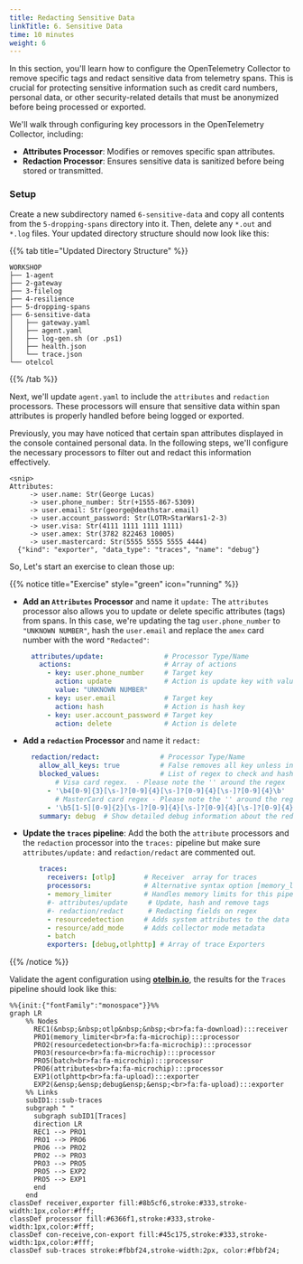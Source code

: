 ```yaml
---
title: Redacting Sensitive Data
linkTitle: 6. Sensitive Data
time: 10 minutes
weight: 6
---
```


In this section, you'll learn how to configure the OpenTelemetry Collector to remove specific tags and redact sensitive data from telemetry spans. This is crucial for protecting sensitive information such as credit card numbers, personal data, or other security-related details that must be anonymized before being processed or exported.

We'll walk through configuring key processors in the OpenTelemetry Collector, including:

- **Attributes Processor**: Modifies or removes specific span attributes.
- **Redaction Processor**: Ensures sensitive data is sanitized before being stored or transmitted.

### Setup

Create a new subdirectory named `6-sensitive-data` and copy all contents from the `5-dropping-spans` directory into it. Then, delete any `*.out` and `*.log` files. Your updated directory structure should now look like this:

{{% tab title="Updated Directory Structure" %}}

```text
WORKSHOP
├── 1-agent
├── 2-gateway
├── 3-filelog
├── 4-resilience
├── 5-dropping-spans
├── 6-sensitive-data
│   ├── gateway.yaml
│   ├── agent.yaml
│   ├── log-gen.sh (or .ps1)
│   ├── health.json
│   └── trace.json
└── otelcol
```

{{% /tab %}}

Next, we'll update `agent.yaml` to include the `attributes` and `redaction` processors. These processors will ensure that sensitive data within span attributes is properly handled before being logged or exported.

Previously, you may have noticed that certain span attributes displayed in the console contained personal data. In the following steps, we'll configure the necessary processors to filter out and redact this information effectively.

```text
<snip>
Attributes:
     -> user.name: Str(George Lucas)
     -> user.phone_number: Str(+1555-867-5309)
     -> user.email: Str(george@deathstar.email)
     -> user.account_password: Str(LOTR>StarWars1-2-3)
     -> user.visa: Str(4111 1111 1111 1111)
     -> user.amex: Str(3782 822463 10005)
     -> user.mastercard: Str(5555 5555 5555 4444)
  {"kind": "exporter", "data_type": "traces", "name": "debug"}
```

So, Let's start an exercise to clean those up:

{{% notice title="Exercise" style="green" icon="running" %}}

- **Add an `Attributes` Processor** and name it `update:`
The `attributes` processor also allows you to update or delete specific attributes (tags) from spans. In this case, we're updating the tag `user.phone_number` to `"UNKNOWN NUMBER"`, hash the `user.email` and replace the `amex` card number with the word `"Redacted"`:

  ```yaml
    attributes/update:               # Processor Type/Name
      actions:                       # Array of actions
        - key: user.phone_number     # Target key
          action: update             # Action is update key with value
          value: "UNKNOWN NUMBER" 
        - key: user.email            # Target key
          action: hash               # Action is hash key
        - key: user.account_password # Target key
          action: delete             # Action is delete 
  ```

- **Add a `redaction` Processor** and name it `redact:`

  ```yaml
    redaction/redact:               # Processor Type/Name
      allow_all_keys: true          # False removes all key unless in allow list 
      blocked_values:               # List of regex to check and hash
          # Visa card regex.  - Please note the '' around the regex
        - '\b4[0-9]{3}[\s-]?[0-9]{4}[\s-]?[0-9]{4}[\s-]?[0-9]{4}\b'
          # MasterCard card regex - Please note the '' around the regex
        - '\b5[1-5][0-9]{2}[\s-]?[0-9]{4}[\s-]?[0-9]{4}[\s-]?[0-9]{4}\b' 
      summary: debug  # Show detailed debug information about the redaction 

  ```

- **Update the `traces` pipeline**: Add the both the `attribute` processors and the `redaction` processor into the `traces:` pipeline but make sure `attributes/update:` and `redaction/redact` are commented out.

  ```yaml
      traces:
        receivers: [otlp]       # Receiver  array for traces
        processors:             # Alternative syntax option [memory_limiter]
        - memory_limiter        # Handles memory limits for this pipeline
        #- attributes/update     # Update, hash and remove tags 
        #- redaction/redact      # Redacting fields on regex 
        - resourcedetection     # Adds system attributes to the data
        - resource/add_mode     # Adds collector mode metadata
        - batch
        exporters: [debug,otlphttp] # Array of trace Exporters
  ```

{{% /notice %}}

Validate the agent configuration using **[otelbin.io](https://www.otelbin.io/)**, the results for the `Traces` pipeline should look like this:

```mermaid
%%{init:{"fontFamily":"monospace"}}%%
graph LR
    %% Nodes
      REC1(&nbsp;&nbsp;otlp&nbsp;&nbsp;<br>fa:fa-download):::receiver
      PRO1(memory_limiter<br>fa:fa-microchip):::processor
      PRO2(resourcedetection<br>fa:fa-microchip):::processor
      PRO3(resource<br>fa:fa-microchip):::processor
      PRO5(batch<br>fa:fa-microchip):::processor
      PRO6(attributes<br>fa:fa-microchip):::processor
      EXP1(otlphttp<br>fa:fa-upload):::exporter
      EXP2(&ensp;&ensp;debug&ensp;&ensp;<br>fa:fa-upload):::exporter
    %% Links
    subID1:::sub-traces
    subgraph " "
      subgraph subID1[Traces]
      direction LR
      REC1 --> PRO1
      PRO1 --> PRO6
      PRO6 --> PRO2
      PRO2 --> PRO3
      PRO3 --> PRO5
      PRO5 --> EXP2
      PRO5 --> EXP1
      end
    end
classDef receiver,exporter fill:#8b5cf6,stroke:#333,stroke-width:1px,color:#fff;
classDef processor fill:#6366f1,stroke:#333,stroke-width:1px,color:#fff;
classDef con-receive,con-export fill:#45c175,stroke:#333,stroke-width:1px,color:#fff;
classDef sub-traces stroke:#fbbf24,stroke-width:2px, color:#fbbf24;
```

<!--![redacting 1](../images/senstive-data-6-1.png)-->
